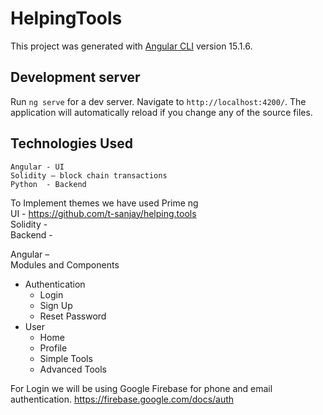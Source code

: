 # HelpingTools

This project was generated with [Angular CLI](https://github.com/angular/angular-cli) version 15.1.6.

## Development server

Run `ng serve` for a dev server. Navigate to `http://localhost:4200/`. The application will automatically reload if you change any of the source files.

## Technologies Used
`Angular - UI` <br />
`Solidity – block chain transactions` <br />
`Python  - Backend` <br />

To Implement themes we have used Prime ng  <br />
UI - https://github.com/t-sanjay/helping.tools <br />
Solidity -  <br />
Backend - <br />


Angular – <br />
Modules and Components <br />
 *	Authentication 
    *	Login
    *	Sign Up
    *	Reset Password
 *	User 
    *	Home
    *	Profile
    *	Simple Tools
    *	Advanced Tools


For Login we will be using Google Firebase for phone and email authentication. 
https://firebase.google.com/docs/auth



